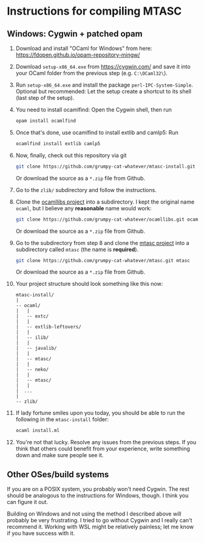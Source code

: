# Instructions for compiling MTASC

## Windows: Cygwin + patched opam

1. Download and install "OCaml for Windows" from here:
   https://fdopen.github.io/opam-repository-mingw/

2. Download `setup-x86_64.exe` from https://cygwin.com/
   and save it into your OCaml folder from the previous step
   (e.g. `C:\OCaml32\`).
3. Run `setup-x86_64.exe` and install the package `perl-IPC-System-Simple`.
   Optional but recommended: Let the setup create a shortcut
   to its shell (last step of the setup).
4. You need to install ocamlfind: Open the Cygwin shell, then run 
   ```bash
   opam install ocamlfind
   ```
5. Once that's done, use ocamlfind to install extlib and camlp5: Run
   ```bash
   ocamlfind install extlib camlp5
   ```
6. Now, finally, check out this repository via git
   ```bash
   git clone https://github.com/grumpy-cat-whatever/mtasc-install.git
   ```
   Or download the source as a `*.zip` file from Github.
7. Go to the `zlib/` subdirectory and follow the instructions.
8. Clone the [ocamllibs project](https://github.com/grumpy-cat-whatever/ocamllibs) into a subdirectory.
   I kept the original name `ocaml`, but I believe any **reasonable**
   name would work:
   ```bash
   git clone https://github.com/grumpy-cat-whatever/ocamllibs.git ocaml
   ```
   Or download the source as a `*.zip` file from Github.
9. Go to the subdirectory from step 8 and clone the [mtasc project](https://github.com/grumpy-cat-whatever/mtasc)
   into a subdirectory called `mtasc` (the name is **required**).
   ```bash
   git clone https://github.com/grumpy-cat-whatever/mtasc.git mtasc
   ```
   Or download the source as a `*.zip` file from Github.
10. Your project structure should look something like this now:
    ```
    mtasc-install/
    |
    -- ocaml/
    |   |
    |   -- extc/
    |   |
    |   -- extlib-leftovers/
    |   |
    |   -- ilib/
    |   |
    |   -- javalib/
    |   |
    |   -- mtasc/
    |   |
    |   -- neko/
    |   |
    |   -- mtasc/
    |   |
    |  ...
    |
    -- zlib/ 
    ```
11. If lady fortune smiles upon you today, you should be able to run the
    following in the `mtasc-install` folder:
    ```bash
    ocaml install.ml
    ```
11. You're not that lucky. Resolve any issues from the previous steps.
    If you think that others could benefit from your experience,
    write something down and make sure people see it.
    
## Other OSes/build systems

If you are on a POSIX system, you probably won't need Cygwin.
The rest should be analogous to the instructions for Windows,
though. I think you can figure it out.

Building on Windows and not using the method I described above will
probably be very frustrating. I tried to go without Cygwin and I
really can't recommend it. Working with WSL might be relatively painless;
let me know if you have success with it.
